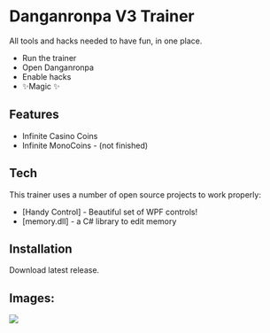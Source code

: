 # Danganronpa V3 Trainer

All tools and hacks needed to have fun, in one place.

- Run the trainer
- Open Danganronpa
- Enable hacks
- ✨Magic ✨

## Features

- Infinite Casino Coins
- Infinite MonoCoins - (not finished)

## Tech

This trainer uses a number of open source projects to work properly:

- [Handy Control] - Beautiful set of WPF controls!
- [memory.dll] - a C# library to edit memory

## Installation

Download latest release.

## Images:
![](https://github.com/Dan-Banfield/Danganronpa-V3-Trainer/blob/master/Images/ex.png)
